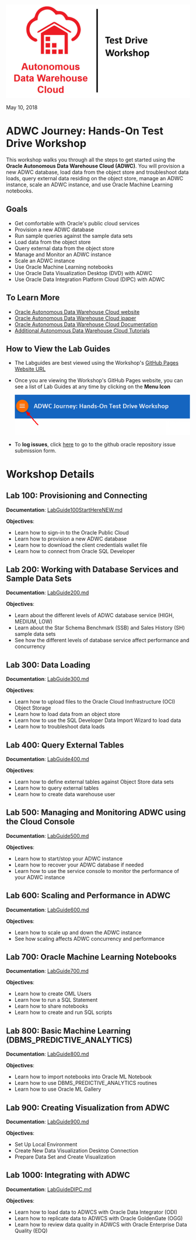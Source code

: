 
![](images/ADWC.JPG)  

May 10, 2018
    
# ADWC Journey: Hands-On Test Drive Workshop
This workshop walks you through all the steps to get started using the **Oracle Autonomous Data Warehouse Cloud (ADWC)**. You will provision a new ADWC database, load data from the object store and troubleshoot data loads, query external data residing on the object store, manage an ADWC instance, scale an ADWC instance, and use Oracle Machine Learning notebooks.


## Goals

 - Get comfortable with Oracle's public cloud services
 - Provision a new ADWC database
 - Run sample queries against the sample data sets
 - Load data from the object store
 - Query external data from the object store
 - Manage and Monitor an ADWC instance
 - Scale an ADWC instance
 - Use Oracle Machine Learning notebooks
 - Use Oracle Data Visualization Desktop (DVD) with ADWC
 - Use Oracle Data Integration Platform Cloud (DIPC) with ADWC
 



## To Learn More
 - [Oracle Autonomous Data Warehouse Cloud website](https://www.oracle.com/database/data-warehouse/index.html)
 - [Oracle Autonomous Data Warehouse Cloud ipaper](http://www.oracle.com/us/products/database/autonomous-dw-cloud-ipaper-3938921.pdf)
 - [Oracle Autonomous Data Warehouse Cloud Documentation](https://docs.oracle.com/en/cloud/paas/autonomous-data-warehouse-cloud/index.html)
 - [Additional Autonomous Data Warehouse Cloud Tutorials](https://docs.oracle.com/en/cloud/paas/autonomous-data-warehouse-cloud/tutorials.html)
 
      
## How to View the Lab Guides

- The Labguides are best viewed using the Workshop's [GitHub Pages Website URL](https://oracle.github.io/learning-library/workshops/journey4-adwc/) 


- Once you are viewing the Workshop's GitHub Pages website, you can see a list of Lab Guides at any time by clicking on the **Menu Icon**

    ![](images/WorkshopMenu.png)  

- To **log issues**, click [here](https://github.com/millerhoo/journey4-adwc/issues/new) to go to the github oracle repository issue submission form.




# Workshop Details


## Lab 100: Provisioning and Connecting

**Documentation**: [LabGuide100StartHereNEW.md](LabGuide100StartHereNEW.md)

**Objectives**:

- Learn how to sign-in to the Oracle Public Cloud
- Learn how to provision a new ADWC database
- Learn how to download the client credentials wallet file
- Learn how to connect from Oracle SQL Developer

## Lab 200: Working with Database Services and Sample Data Sets

**Documentation**: [LabGuide200.md](LabGuide200.md)

**Objectives**:

- Learn about the different levels of ADWC database service (HIGH, MEDIUM, LOW)
- Learn about the Star Schema Benchmark (SSB) and Sales History (SH) sample data sets
- See how the different levels of database service affect performance and concurrency


## Lab 300: Data Loading

**Documentation**: [LabGuide300.md](LabGuide300.md)

**Objectives**:

- Learn how to upload files to the Oracle Cloud Innfrastructure (OCI) Object Storage
- Learn how to load data from an object store
- Learn how to use the SQL Developer Data Import Wizard to load data
- Learn how to troubleshoot data loads


## Lab 400: Query External Tables

**Documentation**: [LabGuide400.md](LabGuide400.md)

**Objectives**:

- Learn how to define external tables against Object Store data sets
- Learn how to query external tables
- Learn how to create data warehouse user 


## Lab 500: Managing and Monitoring ADWC using the Cloud Console

**Documentation**: [LabGuide500.md](LabGuide500.md)

**Objectives**:

- Learn how to start/stop your ADWC instance
- Learn how to recover your ADWC database if needed
- Learn how to use the service console to monitor the performance of your ADWC instance



## Lab 600: Scaling and Performance in ADWC

**Documentation**:  [LabGuide600.md](LabGuide600.md)

**Objectives**:

- Learn how to scale up and down the ADWC instance
- See how scaling affects ADWC concurrency and performance

## Lab 700: Oracle Machine Learning Notebooks

**Documentation**: [LabGuide700.md](LabGuide700.md)

**Objectives**:

- Learn how to create OML Users
- Learn how to run a SQL Statement
- Learn how to share notebooks
- Learn how to create and run SQL scripts

## Lab 800: Basic Machine Learning (DBMS_PREDICTIVE_ANALYTICS)

**Documentation**: [LabGuide800.md](LabGuide800.md)

**Objectives**:

- Learn how to import notebooks into Oracle ML Notebook
- Learn how to use DBMS_PREDICTIVE_ANALYTICS routines
- Learn how to use Oracle ML Gallery

## Lab 900: Creating Visualization from ADWC

**Documentation**: [LabGuide900.md](LabGuide900.md)

**Objectives**:

- Set Up Local Environment
- Create New Data Visualization Desktop Connection
- Prepare Data Set and Create Visualization

## Lab 1000: Integrating with ADWC

**Documentation**: [LabGuideDIPC.md](LabGuideDIPC.md)

**Objectives**:

- Learn how to load data to ADWCS with Oracle Data Integrator (ODI)
- Learn how to replicate data to ADWCS with Oracle GoldenGate (OGG)
- Learn how to review data quality in ADWCS with Oracle Enterprise Data Quality (EDQ)
